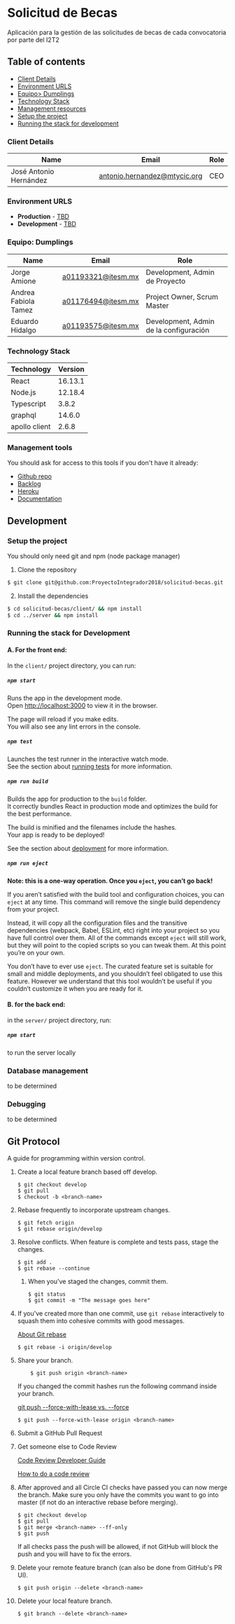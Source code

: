 # Solicitud de Becas

Aplicación para la gestión de las solicitudes de becas de cada convocatoria
por parte del I2T2

## Table of contents

- [Client Details](#client-details)
- [Environment URLS](#environment-urls)
- [Equipo> Dumplings](#team)
- [Technology Stack](#technology-stack)
- [Management resources](#management-resources)
- [Setup the project](#setup-the-project)
- [Running the stack for development](#running-the-stack-for-development)

### Client Details

| Name                   | Email                        | Role |
| ---------------------- | ---------------------------- | ---- |
| José Antonio Hernández | antonio.hernandez@mtycic.org | CEO  |

### Environment URLS

- **Production** - [TBD](TBD)
- **Development** - [TBD](TBD)

### Equipo: Dumplings

| Name                 | Email              | Role                                   |
| -------------------- | ------------------ | -------------------------------------- |
| Jorge Amione         | a01193321@itesm.mx | Development, Admin de Proyecto         |
| Andrea Fabiola Tamez | a01176494@itesm.mx | Project Owner, Scrum Master            |
| Eduardo Hidalgo      | a01193575@itesm.mx | Development, Admin de la configuración |

### Technology Stack

| Technology    | Version |
| ------------- | ------- |
| React         | 16.13.1 |
| Node.js       | 12.18.4 |
| Typescript    | 3.8.2   |
| graphql       | 14.6.0  |
| apollo client | 2.6.8   |

### Management tools

You should ask for access to this tools if you don't have it already:

- [Github repo](https://github.com/ProyectoIntegrador2018/solicitud-becas)
- [Backlog](https://trello.com/b/qSQWAmli/project-management)
- [Heroku]()
- [Documentation](https://teams.microsoft.com/_#/files/Equipo%201.06%20-%20Dumplings)

## Development

### Setup the project

You should only need git and npm (node package manager)

1. Clone the repository

```bash
$ git clone git@github.com:ProyectoIntegrador2018/solicitud-becas.git
```

2. Install the dependencies

```bash
$ cd solicitud-becas/client/ && npm install
$ cd ../server && npm install
```

### Running the stack for Development

#### A. For the front end:

In the `client/` project directory, you can run:

##### `npm start`

Runs the app in the development mode.<br />
Open [http://localhost:3000](http://localhost:3000) to view it in the browser.

The page will reload if you make edits.<br />
You will also see any lint errors in the console.

##### `npm test`

Launches the test runner in the interactive watch mode.<br />
See the section about [running tests](https://facebook.github.io/create-react-app/docs/running-tests) for more information.

##### `npm run build`

Builds the app for production to the `build` folder.<br />
It correctly bundles React in production mode and optimizes the build for the best performance.

The build is minified and the filenames include the hashes.<br />
Your app is ready to be deployed!

See the section about [deployment](https://facebook.github.io/create-react-app/docs/deployment) for more information.

##### `npm run eject`

**Note: this is a one-way operation. Once you `eject`, you can’t go back!**

If you aren’t satisfied with the build tool and configuration choices, you can `eject` at any time. This command will remove the single build dependency from your project.

Instead, it will copy all the configuration files and the transitive dependencies (webpack, Babel, ESLint, etc) right into your project so you have full control over them. All of the commands except `eject` will still work, but they will point to the copied scripts so you can tweak them. At this point you’re on your own.

You don’t have to ever use `eject`. The curated feature set is suitable for small and middle deployments, and you shouldn’t feel obligated to use this feature. However we understand that this tool wouldn’t be useful if you couldn’t customize it when you are ready for it.

#### B. for the back end:

in the `server/` project directory, run:

##### `npm start`

to run the server locally

### Database management

to be determined

### Debugging

to be determined

## Git Protocol

A guide for programming within version control.

1.  Create a local feature branch based off develop.

        $ git checkout develop
        $ git pull
        $ checkout -b <branch-name>

2.  Rebase frequently to incorporate upstream changes.

        $ git fetch origin
        $ git rebase origin/develop

3.  Resolve conflicts. When feature is complete and tests pass, stage the changes.

        $ git add .
        $ git rebase --continue

    1.  When you've staged the changes, commit them.

            $ git status
            $ git commit -m "The message goes here"

4.  If you've created more than one commit, use `git rebase` interactively to squash them into cohesive commits with good messages.

    [About Git rebase](https://help.github.com/articles/about-git-rebase/)

        $ git rebase -i origin/develop

5.  Share your branch.

        	$ git push origin <branch-name>

    If you changed the commit hashes run the following command inside your branch.

    [git push --force-with-lease vs. --force](https://stackoverflow.com/a/52823955)

        $ git push --force-with-lease origin <branch-name>

6.  Submit a GitHub Pull Request
7.  Get someone else to Code Review

    [Code Review Developer Guide](https://google.github.io/eng-practices/review/)

    [How to do a code review](https://google.github.io/eng-practices/review/reviewer/)

8.  After approved and all Circle CI checks have passed you can now merge the branch. Make sure you only have the commits you want to go into master (if not do an interactive rebase before merging).

        $ git checkout develop
        $ git pull
        $ git merge <branch-name> --ff-only
        $ git push

    If all checks pass the push will be allowed, if not GitHub will block the push and you will have to fix the errors.

9.  Delete your remote feature branch (can also be done from GitHub's PR UI).

        $ git push origin --delete <branch-name>

10. Delete your local feature branch.

        $ git branch --delete <branch-name>

